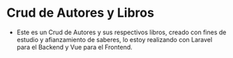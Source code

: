 # Crud de Autores y Libros

- Este es un Crud de Autores y sus respectivos libros, creado con fines de estudio y afianzamiento de saberes, lo estoy realizando con Laravel para el Backend y Vue para el Frontend.
